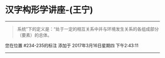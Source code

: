 # 汉字构形学讲座-(王宁)

---

> 系统”下的定义是：“处于一定的相互关系中并与环境发生关系的各组成部分（要素）的总体。

您在位置 #234-235的标注 添加于 2017年3月16日星期四 下午2:43:11

---

